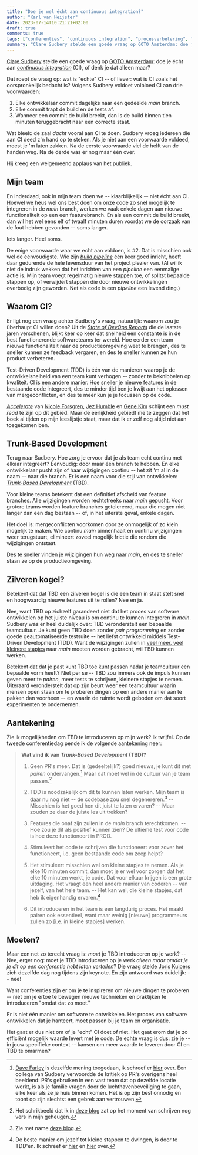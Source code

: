 ```yaml
---
title: "Doe je wel écht aan continuous integration?"
author: "Karl van Heijster"
date: 2023-07-14T10:21:21+02:00
draft: true
comments: true
tags: ["conferenties", "continuous integration", "procesverbetering", "teamcultuur", "trunk-based development"]
summary: "Clare Sudbery stelde een goede vraag op GOTO Amsterdam: doe je écht aan *continuous integration* (CI), of denk je dat alleen maar? Dat roept de vraag op: wat is \"echte\" CI?"
---
```


[Clare Sudbery](https://www.linkedin.com/in/clare-sudbery-she-her-35939540/) stelde een goede vraag op [GOTO Amsterdam](https://gotoams.nl/2023): doe je écht aan [*continuous integration*](https://en.wikipedia.org/wiki/Continuous_integration "'Continuous integration', Wikipedia") (CI), of denk je dat alleen maar?


Dat roept de vraag op: wat is "echte" CI -- of liever: wat is CI zoals het oorspronkelijk bedacht is? Volgens Sudbery voldoet volbloed CI aan drie voorwaarden:


1. Elke ontwikkelaar commit dagelijks naar een gedeelde *main* branch.
2. Elke commit trapt de build en de tests af.
3. Wanneer een commit de build breekt, dan is de build binnen tien minuten teruggebracht naar een correcte staat.


Wat bleek: de zaal *dacht* vooral aan CI te doen. Sudbery vroeg iedereen die aan CI deed z'n hand op te steken. Als je niet aan een voorwaarde voldeed, moest je 'm laten zakken. Na de eerste voorwaarde viel de helft van de handen weg. Na de derde was er nog maar één over. 


Hij kreeg een welgemeend applaus van het publiek.


## Mijn team


En inderdaad, ook in mijn team doen we -- klaarblijkelijk -- niet écht aan CI. Hoewel we heus wel ons best doen om onze code zo snel mogelijk te integreren in de *main* branch, werken we vaak enkele dagen aan nieuwe functionaliteit op een een featurebranch. En als een commit de build breekt, dan wil het wel eens elf of twaalf minuten duren voordat we de oorzaak van de fout hebben gevonden -- soms langer. 


Iets langer. Heel soms.


De enige voorwaarde waar we echt aan voldoen, is #2. Dat is misschien ook wel de eenvoudigste. Wie zijn [*build pipeline*](https://learn.microsoft.com/en-us/azure/devops/pipelines/get-started/what-is-azure-pipelines "'What is Azure Pipelines?', Microsoft documentatie") één keer goed inricht, heeft daar gedurende de hele levensduur van het project plezier van. (Al wil ik niet de indruk wekken dat het inrichten van een *pipeline* een eenmalige actie is. Mijn team voegt regelmatig nieuwe stappen toe, of splitst bepaalde stappen op, of verwijdert stappen die door nieuwe ontwikkelingen overbodig zijn geworden. Net als code is een *pipeline* een levend ding.)


## Waarom CI?


Er ligt nog een vraag achter Sudbery's vraag, natuurlijk: waarom zou je überhaupt CI willen doen? Uit de [*State of DevOps Reports*](https://dora.dev/) die de laatste jaren verschenen, blijkt keer op keer dat snelheid een constante is in de best functionerende softwareteams ter wereld. Hoe eerder een team nieuwe functionaliteit naar de productieomgeving weet te brengen, des te sneller kunnen ze feedback vergaren, en des te sneller kunnen ze hun product verbeteren.


Test-Driven Development (TDD) is één van de manieren waarop je de ontwikkelsnelheid van een team kunt verhogen -- zonder te beknibbelen op kwaliteit. CI is een andere manier. Hoe sneller je nieuwe features in de bestaande code integreert, des te minder tijd ben je kwijt aan het oplossen van mergeconflicten, en des te meer kun je je focussen op de code.


[*Accelerate*](https://www.oreilly.com/library/view/accelerate/9781457191435/) van [Nicole Forsgren](https://nicolefv.com/), [Jez Humble](https://www.linkedin.com/in/jez-humble/) en [Gene Kim](https://www.linkedin.com/in/realgenekim/) schijnt een *must read* te zijn op dit gebied. Maar de eerlijkheid gebiedt me te zeggen dat het boek al tijden op mijn leeslijstje staat, maar dat ik er zelf nog altijd niet aan toegekomen ben.


## Trunk-Based Development


Terug naar Sudbery. Hoe zorg je ervoor dat je als team echt continu met elkaar integreert? Eenvoudig: door maar één branch te hebben. En elke ontwikkelaar pusht zijn of haar wijzigingen continu -- het zit 'm al in de naam -- naar die branch. Er is een naam voor die stijl van ontwikkelen: [*Trunk-Based Development*](https://trunkbaseddevelopment.com/) (TBD).


Voor kleine teams betekent dat een definitief afscheid van feature branches. Alle wijzigingen worden rechtstreeks naar *main* gepusht. Voor grotere teams worden feature branches getolereerd, maar die mogen niet langer dan een dag bestaan -- of, in het uiterste geval, enkele dagen. 


Het doel is: mergeconflicten voorkomen door ze onmogelijk of zo klein mogelijk te maken. Wie continu *main* binnenhaalt en continu wijzigingen weer terugstuurt, elimineert zoveel mogelijk frictie die rondom die wijzigingen ontstaat.


Des te sneller vinden je wijzigingen hun weg naar *main*, en des te sneller staan ze op de productieomgeving. 


## Zilveren kogel?


Betekent dat dat TBD een zilveren kogel is die een team in staat stelt snel en hoogwaardig nieuwe features uit te rollen? Nee en ja.


Nee, want TBD op zichzelf garandeert niet dat het proces van software ontwikkelen op het juiste niveau is om continu te kunnen integreren in *main*. Sudbery was er heel duidelijk over: TBD veronderstelt een bepaalde teamcultuur. Je kunt geen TBD doen zonder *pair programming* en zonder goede geautomatiseerde testsuite -- het liefst ontwikkeld middels Test-Driven Development (TDD). Want de wijzigingen zullen in [veel meer, veel kleinere stapjes](https://www.geepawhill.org/2021/09/29/many-more-much-smaller-steps-first-sketch/ "'Many More Much Smaller Steps – First Sketch', GeePaw Hill") naar *main* moeten worden gebracht, wil TBD kunnen werken.


Betekent dat dat je past kunt TBD toe kunt passen nadat je teamcultuur een bepaalde vorm heeft? Niet per se -- TBD zou immers ook de impuls kunnen geven meer te *pairen*, meer tests te schrijven, kleinere stapjes te nemen. Uiteraard veronderstelt dat op zijn beurt weer een teamcultuur waarin mensen open staan om te proberen dingen op een andere manier aan te pakken dan voorheen -- en waarin de ruimte wordt geboden om dat soort experimenten te ondernemen.


## Aantekening


Zie ik mogelijkheden om TBD te introduceren op mijn werk? Ik twijfel. Op de tweede conferentiedag pende ik de volgende aantekening neer:


> **Wat vind ik van *Trunk-Based Development* (TBD)?**
>
> 1. Geen PR's meer. Dat is (gedeeltelijk?) goed nieuws, je kunt dit met *pairen* ondervangen.[^1] Maar dat moet wel in de cultuur van je team passen.[^2]
>
> 2. TDD is noodzakelijk om dit te kunnen laten werken. Mijn team is daar nu nog niet -- de codebase zou snel degenereren.[^3] -- Misschien is het goed hen dit juist te laten ervaren? -- Maar zouden ze daar de juiste les uit trekken? 
>
> 3. Features die onaf zijn zullen in de *main* branch terechtkomen. -- Hoe zou je dit als positief kunnen zien? De ultieme test voor code is hoe deze functioneert in PROD. 
>
> 4. Stimuleert het code te schrijven die functioneert voor zover het functioneert, i.e. geen bestaande code om zeep helpt? 
>
> 5. Het stimuleert misschien wel om kleine stapjes te nemen. Als je elke 10 minuten commit, dan moet je er wel voor zorgen dat het elke 10 minuten werkt, je code. Dat voor elkaar krijgen is een grote uitdaging. Het vraagt een heel andere manier van coderen -- van jezelf, van het hele team. -- Het kan wel, die kleine stapjes, dat heb ik eigenhandig ervaren.[^4] 
>
> 6. Dit introduceren in het team is een langdurig proces. Het maakt pairen ook essentieel, want maar weinig [nieuwe] programmeurs zullen zo [i.e. in kleine stapjes] werken.


## Moeten?


Maar een net zo terecht vraag is: *moet* je TBD introduceren op je werk? -- Nee, erger nog: moet je TBD introduceren op je werk *alleen maar omdat je je dit op een conferentie hebt laten vertellen*? Die vraag stelde [Joris Kuipers](https://www.linkedin.com/in/jkuipers/) zich dezelfde dag nog tijdens zijn keynote. En zijn antwoord was duidelijk: -- nee!


Want conferenties zijn er om je te inspireren om nieuwe dingen te proberen -- niet om je ertoe te bewegen nieuwe technieken en praktijken te introduceren "omdat dat zo moet." 


Er is niet één manier om software te ontwikkelen. Het proces van software ontwikkelen dat je hanteert, moet passen bij je team en organisatie. 


Het gaat er dus niet om of je "echt" CI doet of niet. Het gaat erom dat je zo efficiënt mogelijk waarde levert met je code. De echte vraag is dus: zie je -- in jouw specifieke context -- kansen om meer waarde te leveren door CI en TBD te omarmen?


[^1]: [Dave Farley](https://www.davefarley.net/) is dezelfde mening toegedaan, ik schreef er [hier](/blog/23/01/wel-code-reviews-geen-pull-requests/) over. Een collega van Sudbery verwoordde de kritiek op PR's overigens heel beeldend: PR's gebruiken in een vast team dat op dezelfde locatie werkt, is als je familie vragen door de luchthavenbeveiliging te gaan, elke keer als ze je huis binnen komen. Het is op zijn best onnodig en toont op zijn slechtst een gebrek aan vertrouwen. 

[^2]: Het schrikbeeld dat ik in [deze blog](/blog/23/07/de-tester-als-code-reviewer/) zat op het moment van schrijven nog vers in mijn geheugen.

[^3]: Zie met name [deze blog](blog/23/04/tijdreis/).

[^4]: De beste manier om jezelf tot kleine stappen te dwingen, is door te TDD'en. Ik schreef er [hier](/blog/22/04/een-test-per-keer/) en [hier](/blog/22/06/mijn-eerste-testgedreven-stapjes/) over.
